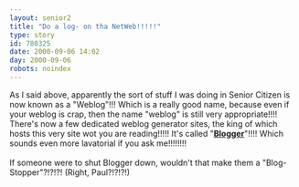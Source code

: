 ```yaml
---
layout: senior2
title: "Do a log- on tha NetWeb!!!!!"
type: story
id: 780325
date: 2000-09-06 14:02
day: 2000-09-06
robots: noindex
---
```

As I said above, apparently the sort of stuff I was doing in Senior Citizen is now known as a "Weblog"!!! Which is a really good name, because even if your weblog is crap, then the name "weblog" is still very appropriate!!!! There's now a few dedicated weblog generator sites, the king of which hosts this very site wot you are reading!!!!! It's called "<a href="http://www.blogger.com/"><b>Blogger</b></a>"!!!! Which sounds even more lavatorial if you ask me!!!!!!!!<br/> <br/>If someone were to shut Blogger down, wouldn't that make them a "Blog-Stopper"?!?!?! (Right, Paul?!?!?!)
